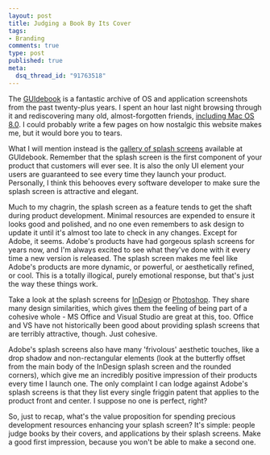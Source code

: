 ```yaml
--- 
layout: post
title: Judging a Book By Its Cover
tags: 
- Branding
comments: true
type: post
published: true
meta: 
  dsq_thread_id: "91763518"
---
```

The <a href="http://www.guidebookgallery.org">GUIdebook</a> is a fantastic archive of OS and application screenshots from the past twenty-plus years. I spent an hour last night browsing through it and rediscovering many old, almost-forgotten friends, <a href="http://www.guidebookgallery.org/screenshots/macos80">including Mac OS 8.0</a>. I could probably write a few pages on how nostalgic this website makes me, but it would bore you to tears.

  What I will mention instead is the <a href="http://www.guidebookgallery.org/splashes">gallery of splash screens</a> available at GUIdebook. Remember that the splash screen is the first component of your product that customers will ever see. It is also the only UI element your users are guaranteed to see every time they launch your product. Personally, I think this behooves every software developer to make sure the splash screen is attractive and elegant.

  Much to my chagrin, the splash screen as a feature tends to get the shaft during product development. Minimal resources are expended to ensure it looks good and polished, and no one even remembers to ask design to update it until it's almost too late to check in any changes. Except for Adobe, it seems. Adobe's products have had gorgeous splash screens for years now, and I'm always excited to see what they've done with it every time a new version is released. The splash screen makes me feel like Adobe's products are more dynamic, or powerful, or aesthetically refined, or cool. This is a totally illogical, purely emotional response, but that's just the way these things work.

  Take a look at the splash screens for <a href="http://www.guidebookgallery.org/splashes/indesign">InDesign</a> or <a href="http://www.guidebookgallery.org/splashes/photoshop">Photoshop</a>. They share many design similarities, which gives them the feeling of being part of a cohesive whole - MS Office and Visual Studio are great at this, too. Office and VS have not historically been good about providing splash screens that are terribly attractive, though. Just cohesive.

  Adobe's splash screens also have many 'frivolous' aesthetic touches, like a drop shadow and non-rectangular elements (look at the butterfly offset from the main body of the InDesign splash screen and the rounded corners), which give me an incredibly positive impression of their products every time I launch one. The only complaint I can lodge against Adobe's splash screens is that they list every single friggin patent that applies to the product front and center. I suppose no one is perfect, right?

  So, just to recap, what's the value proposition for spending precious development resources enhancing your splash screen? It's simple: people judge books by their covers, and applications by their splash screens. Make a good first impression, because you won't be able to make a second one.
